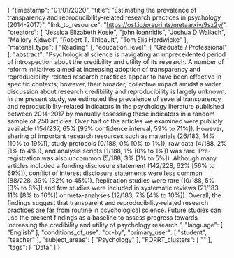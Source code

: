 {
    "timestamp": "01/01/2020",
    "title": "Estimating the prevalence of transparency and reproducibility-related research practices in psychology (2014-2017)",
    "link_to_resource": "https://osf.io/preprints/metaarxiv/9sz2y/",
    "creators": [
        "Jessica Elizabeth Kosie",
        "john Ioannidis",
        "Joshua D Wallach",
        "Mallory Kidwell",
        "Robert T. Thibault",
        "Tom Elis Hardwicke"
    ],
    "material_type": [
        "Reading"
    ],
    "education_level": [
        "Graduate / Professional"
    ],
    "abstract": "Psychological science is navigating an unprecedented period of introspection about the credibility and utility of its research. A number of reform initiatives aimed at increasing adoption of transparency and reproducibility-related research practices appear to have been effective in specific contexts; however, their broader, collective impact amidst a wider discussion about research credibility and reproducibility is largely unknown. In the present study, we estimated the prevalence of several transparency and reproducibility-related indicators in the psychology literature published between 2014-2017 by manually assessing these indicators in a random sample of 250 articles. Over half of the articles we examined were publicly available (154/237, 65% [95% confidence interval, 59% to 71%]). However, sharing of important research resources such as materials (26/183, 14% [10% to 19%]), study protocols (0/188, 0% [0% to 1%]), raw data (4/188, 2% [1% to 4%]), and analysis scripts (1/188, 1% [0% to 1%]) was rare. Pre-registration was also uncommon (5/188, 3% [1% to 5%]). Although many articles included a funding disclosure statement (142/228, 62% [56% to 69%]), conflict of interest disclosure statements were less common (88/228, 39% [32% to 45%]). Replication studies were rare (10/188, 5% [3% to 8%]) and few studies were included in systematic reviews (21/183, 11% [8% to 16%]) or meta-analyses (12/183, 7% [4% to 10%]). Overall, the findings suggest that transparent and reproducibility-related research practices are far from routine in psychological science. Future studies can use the present findings as a baseline to assess progress towards increasing the credibility and utility of psychology research.",
    "language": [
        "English"
    ],
    "conditions_of_use": "cc-by",
    "primary_user": [
        "student",
        "teacher"
    ],
    "subject_areas": [
        "Psychology"
    ],
    "FORRT_clusters": [
        ""
    ],
    "tags": [
        "Data"
    ]
}